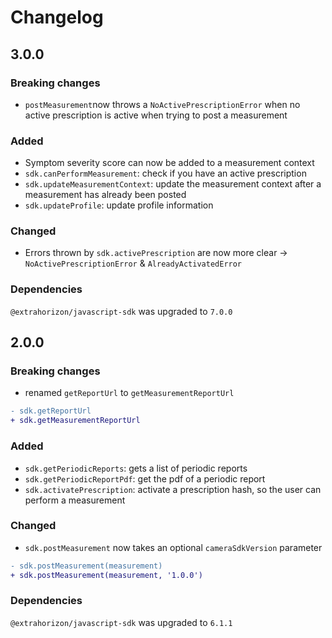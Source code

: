 # Changelog

## 3.0.0

### Breaking changes

* `postMeasurement`now throws a `NoActivePrescriptionError` when no active prescription is active when trying to post a measurement

### Added

* Symptom severity score can now be added to a measurement context
* `sdk.canPerformMeasurement`: check if you have an active prescription
* `sdk.updateMeasurementContext`: update the measurement context after a measurement has already been posted
* `sdk.updateProfile`: update profile information

### Changed

* Errors thrown by `sdk.activePrescription` are now more clear -> `NoActivePrescriptionError` & `AlreadyActivatedError`

### Dependencies

`@extrahorizon/javascript-sdk` was upgraded to `7.0.0`

## 2.0.0

### Breaking changes

* renamed `getReportUrl` to `getMeasurementReportUrl`

```diff
- sdk.getReportUrl
+ sdk.getMeasurementReportUrl
```

### Added

* `sdk.getPeriodicReports`: gets a list of periodic reports
* `sdk.getPeriodicReportPdf`: get the pdf of a periodic report
* `sdk.activatePrescription`: activate a prescription hash, so the user can perform a measurement

### Changed

* `sdk.postMeasurement` now takes an optional `cameraSdkVersion` parameter

```diff
- sdk.postMeasurement(measurement)
+ sdk.postMeasurement(measurement, '1.0.0')
```

### Dependencies

`@extrahorizon/javascript-sdk` was upgraded to `6.1.1`
